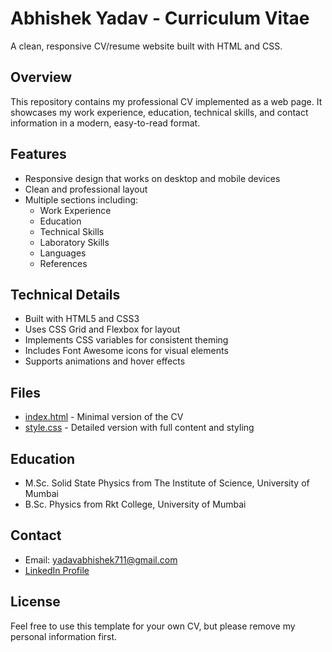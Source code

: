 # Abhishek Yadav - Curriculum Vitae

A clean, responsive CV/resume website built with HTML and CSS.

## Overview

This repository contains my professional CV implemented as a web page. It showcases my work experience, education, technical skills, and contact information in a modern, easy-to-read format.

## Features

- Responsive design that works on desktop and mobile devices
- Clean and professional layout
- Multiple sections including:
  - Work Experience
  - Education
  - Technical Skills
  - Laboratory Skills
  - Languages
  - References

## Technical Details

- Built with HTML5 and CSS3
- Uses CSS Grid and Flexbox for layout
- Implements CSS variables for consistent theming
- Includes Font Awesome icons for visual elements
- Supports animations and hover effects

## Files

- [index.html](index.html) - Minimal version of the CV
- [style.css](style.css) - Detailed version with full content and styling

## Education

- M.Sc. Solid State Physics from The Institute of Science, University of Mumbai
- B.Sc. Physics from Rkt College, University of Mumbai

## Contact

- Email: yadavabhishek711@gmail.com
- [LinkedIn Profile](https://www.linkedin.com/in/abhi1yadav/)

## License

Feel free to use this template for your own CV, but please remove my personal information first.
